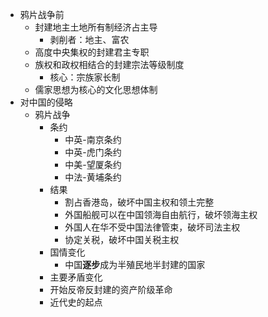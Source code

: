 - 鸦片战争前
	- 封建地主土地所有制经济占主导
		- 剥削者：地主、富农
	- 高度中央集权的封建君主专职
	- 族权和政权相结合的封建宗法等级制度
		- 核心：宗族家长制
	- 儒家思想为核心的文化思想体制
- 对中国的侵略
	- 鸦片战争
		- 条约
			- 中英-南京条约
			- 中英-虎门条约
			- 中美-望厦条约
			- 中法-黄埔条约
		- 结果
			- 割占香港岛，破坏中国主权和领土完整
			- 外国船舰可以在中国领海自由航行，破坏领海主权
			- 外国人在华不受中国法律管束，破坏司法主权
			- 协定关税，破坏中国关税主权
		- 国情变化
			- 中国**逐步**成为半殖民地半封建的国家
		- 主要矛盾变化
		- 开始反帝反封建的资产阶级革命
		- 近代史的起点